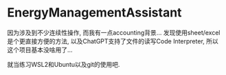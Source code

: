 # EnergyManagementAssistant

因为涉及到不少连续性操作, 而我有一点accounting背景... 发现使用sheet/excel是个更直接方便的方法, 以及ChatGPT支持了文件的读写Code Interpreter, 所以这个项目基本没啥用了...

就当练习WSL2和Ubuntu以及git的使用吧.
